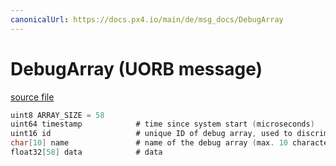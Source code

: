 ```yaml
---
canonicalUrl: https://docs.px4.io/main/de/msg_docs/DebugArray
---
```


# DebugArray (UORB message)



[source file](https://github.com/PX4/PX4-Autopilot/blob/release/1.14/msg/DebugArray.msg)

```c
uint8 ARRAY_SIZE = 58
uint64 timestamp            # time since system start (microseconds)
uint16 id                   # unique ID of debug array, used to discriminate between arrays
char[10] name               # name of the debug array (max. 10 characters)
float32[58] data            # data
```

